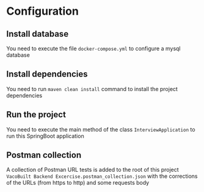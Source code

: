# Configuration

## Install database

You need to execute the file `docker-compose.yml` to configure a mysql database

## Install dependencies

You need to run `maven clean install` command to install the project dependencies

## Run the project

You need to execute the main method of the class `InterviewApplication` to run this SpringBoot application

## Postman collection

A collection of Postman URL tests is added to the root of this project `VacoBuilt Backend Excercise.postman_collection.json` with the corrections of the URLs (from https to http) and some requests body